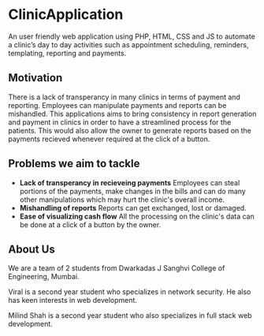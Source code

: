 # ClinicApplication
An user friendly web application using PHP, HTML, CSS and JS to automate a clinic’s day to day activities such as appointment scheduling, reminders, templating, reporting and payments.

## Motivation
There is a lack of transperancy in many clinics in terms of payment and reporting. Employees can manipulate payments and reports can be mishandled. This applications aims to bring consistency in report generation and payment in clinics in order to have a streamlined process for the patients. This would also allow the owner to generate reports based on the payments recieved whenever required at the click of a button.

## Problems we aim to tackle
- **Lack of transperancy in recieveing payments**
    Employees can steal portions of the payments, make changes in the bills and can do many other manipulations which may hurt the clinic's overall income. 
- **Mishandling of reports**
    Reports can get exchanged, lost or damaged. 
- **Ease of visualizing cash flow**
    All the processing on the clinic's data can be done at a click of a button by the owner.
 
## About Us
We are a team of 2 students from Dwarkadas J Sanghvi College of Engineering, Mumbai.

Viral is a second year student who specializes in network security. He also has keen interests in web development.

Milind Shah is a second year student who also specializes in full stack web development.
